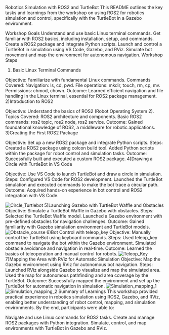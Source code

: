 Robotics Simulation with ROS2 and TurtleBot
This README outlines the key tasks and learnings from the workshop on using ROS2 for robotics simulation and control, specifically with the TurtleBot in a Gazebo environment.

Workshop Goals
Understand and use basic Linux terminal commands.
Get familiar with ROS2 basics, including installation, setup, and commands.
Create a ROS2 package and integrate Python scripts.
Launch and control a TurtleBot in simulation using VS Code, Gazebo, and RViz.
Simulate bot movement and map the environment for autonomous navigation.
Workshop Steps
1) Basic Linux Terminal Commands

Objective: Familiarize with fundamental Linux commands.
Commands Covered:
Navigation: ls, cd, pwd.
File operations: mkdir, touch, rm, cp, mv.
Permissions: chmod, chown.
Outcome: Learned efficient navigation and file handling in the Linux terminal, essential for ROS2 package management.
2)Introduction to ROS2

Objective: Understand the basics of ROS2 (Robot Operating System 2).
Topics Covered:
ROS2 architecture and components.
Basic ROS2 commands: ros2 topic, ros2 node, ros2 service.
Outcome: Gained foundational knowledge of ROS2, a middleware for robotic applications.
3)Creating the First ROS2 Package

Objective: Set up a new ROS2 package and integrate Python scripts.
Steps:
Created a ROS2 package using colcon build tool.
Added Python scripts within the package for robot control and simulation tasks.
Outcome: Successfully built and executed a custom ROS2 package.
4)Drawing a Circle with TurtleBot in VS Code

Objective: Use VS Code to launch TurtleBot and draw a circle in simulation.
Steps:
Configured VS Code for ROS2 development.
Launched the TurtleBot simulation and executed commands to make the bot trace a circular path.
Outcome: Acquired hands-on experience in bot control and ROS2 integration with VS Code.

![Circle_Turtlebot](https://github.com/user-attachments/assets/434004c6-26d7-4bc4-8610-cba040c8f736)
5)Launching Gazebo with TurtleBot Waffle and Obstacles
Objective: Simulate a TurtleBot Waffle in Gazebo with obstacles.
Steps:
Selected the TurtleBot Waffle model.
Launched a Gazebo environment with pre-defined obstacles for navigation challenges.
Outcome: Gained familiarity with Gazebo simulation environment and TurtleBot models.
![Obstacle_course](https://github.com/user-attachments/assets/1a3d2d2a-dece-40c4-a061-65674b840ffc)
6)Bot Control with teleop_key
Objective: Manually control the TurtleBot using keyboard commands.
Steps:
Used teleop_key command to navigate the bot within the Gazebo environment.
Simulated obstacle avoidance and navigation in real-time.
Outcome: Learned the basics of teleoperation and manual control for robots.
![Teleop_Key](https://github.com/user-attachments/assets/de21d073-b71a-470c-9ab0-865fd58b60f2)
7)Mapping the Area with RViz for Automatic Simulation
Objective: Map the Gazebo environment using RViz for autonomous bot navigation.
Steps:
Launched RViz alongside Gazebo to visualize and map the simulated area.
Used the map for autonomous pathfinding and area coverage by the TurtleBot.
Outcome: Successfully mapped the environment and set up the TurtleBot for automatic navigation in simulation.
![Simulation_mapping_1](https://github.com/user-attachments/assets/b4b7e988-22c5-4775-89d3-aa264d0f254f)
![Simulation_mapping_2](https://github.com/user-attachments/assets/c703eff9-6759-4acb-8d8b-fd7171e6e965)
Summary of Learnings
This workshop provided practical experience in robotics simulation using ROS2, Gazebo, and RViz, enabling better understanding of robot control, mapping, and simulation environments. By the end, participants were able to:

Navigate and use Linux commands for ROS2 tasks.
Create and manage ROS2 packages with Python integration.
Simulate, control, and map environments with TurtleBot in Gazebo and RViz.






